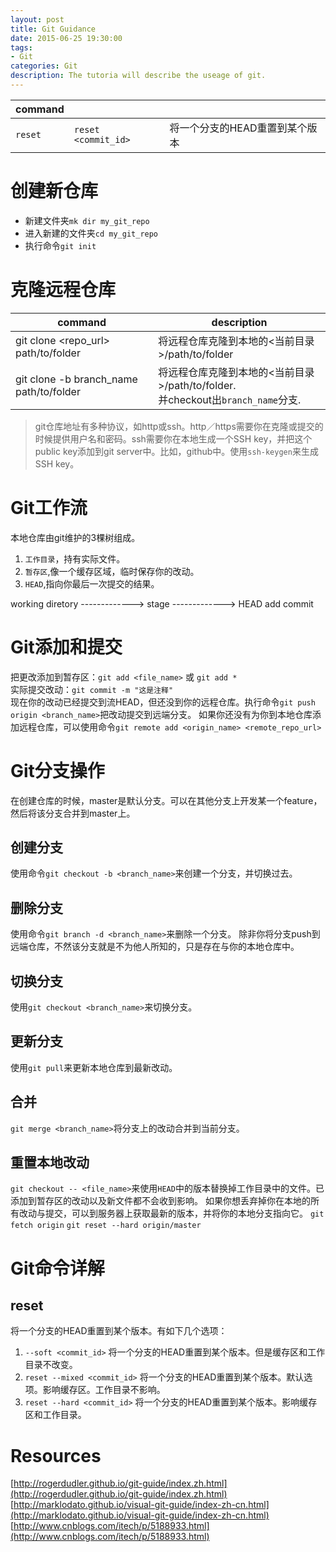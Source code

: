 ```yaml
---
layout: post
title: Git Guidance
date: 2015-06-25 19:30:00
tags:
- Git
categories: Git
description: The tutoria will describe the useage of git.
---
```



|      command       |                                  |                                                              |
| ------------------ | -------------------------------- | ------------------------------------------------------------ |
| `reset`            | `reset <commit_id>`              | 将一个分支的HEAD重置到某个版本                                   |



# 创建新仓库    
* 新建文件夹`mk dir my_git_repo`    
* 进入新建的文件夹`cd my_git_repo`    
* 执行命令`git init`    

# 克隆远程仓库        
|                        command                   |                     description                  |
| ------------------------------------------------ | ------------------------------------------------ |
| git clone <repo_url> path/to/folder              | 将远程仓库克隆到本地的<当前目录>/path/to/folder       |
| git clone <url> -b branch_name path/to/folder    | 将远程仓库克隆到本地的<当前目录>/path/to/folder.<br>并checkout出`branch_name`分支.|

> git仓库地址有多种协议，如http或ssh。http／https需要你在克隆或提交的时候提供用户名和密码。ssh需要你在本地生成一个SSH key，并把这个public key添加到git server中。比如，github中。使用`ssh-keygen`来生成SSH key。    

# Git工作流    
本地仓库由git维护的3棵树组成。
1. `工作目录`，持有实际文件。    
2. `暂存区`,像一个缓存区域，临时保存你的改动。    
3. `HEAD`,指向你最后一次提交的结果。    


working diretory    ------------->    stage    ------------->  HEAD
                         add                      commit

# Git添加和提交
把更改添加到暂存区：`git add <file_name>` 或 `git add *`    
实际提交改动：`git commit -m "这是注释"`    
现在你的改动已经提交到流HEAD，但还没到你的远程仓库。执行命令`git push origin <branch_name>`把改动提交到远端分支。
如果你还没有为你到本地仓库添加远程仓库，可以使用命令`git remote add <origin_name> <remote_repo_url>`         

# Git分支操作
在创建仓库的时候，master是默认分支。可以在其他分支上开发某一个feature，然后将该分支合并到master上。
## 创建分支
使用命令`git checkout -b <branch_name>`来创建一个分支，并切换过去。
## 删除分支
使用命令`git branch -d <branch_name>`来删除一个分支。
除非你将分支push到远端仓库，不然该分支就是不为他人所知的，只是存在与你的本地仓库中。
## 切换分支
使用`git checkout <branch_name>`来切换分支。
## 更新分支
使用`git pull`来更新本地仓库到最新改动。
## 合并
`git merge <branch_name>`将分支上的改动合并到当前分支。
## 重置本地改动
`git checkout -- <file_name>`来使用`HEAD`中的版本替换掉工作目录中的文件。已添加到暂存区的改动以及新文件都不会收到影响。
如果你想丢弃掉你在本地的所有改动与提交，可以到服务器上获取最新的版本，并将你的本地分支指向它。
`git fetch origin` `git reset --hard origin/master`








# Git命令详解
## reset
将一个分支的HEAD重置到某个版本。有如下几个选项：

1. `--soft <commit_id>`        将一个分支的HEAD重置到某个版本。但是缓存区和工作目录不改变。           
2. `reset --mixed <commit_id>` 将一个分支的HEAD重置到某个版本。默认选项。影响缓存区。工作目录不影响。
3. `reset --hard <commit_id>`  将一个分支的HEAD重置到某个版本。影响缓存区和工作目录。               


# Resources
[http://rogerdudler.github.io/git-guide/index.zh.html](http://rogerdudler.github.io/git-guide/index.zh.html)
[http://marklodato.github.io/visual-git-guide/index-zh-cn.html](http://marklodato.github.io/visual-git-guide/index-zh-cn.html)        
[http://www.cnblogs.com/itech/p/5188933.html](http://www.cnblogs.com/itech/p/5188933.html)      
